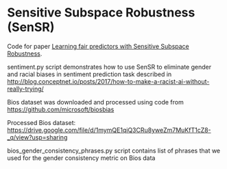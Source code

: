 # Sensitive Subspace Robustness (SenSR)

Code for paper [Learning fair predictors with Sensitive Subspace Robustness](https://arxiv.org/pdf/1907.00020.pdf).

sentiment.py script demonstrates how to use SenSR to eliminate gender and racial biases in sentiment prediction task described in http://blog.conceptnet.io/posts/2017/how-to-make-a-racist-ai-without-really-trying/

Bios dataset was downloaded and processed using code from https://github.com/microsoft/biosbias

Processed Bios dataset: https://drive.google.com/file/d/1mymQE1qiQ3CRu8yweZm7MuKfT1cZ8-_q/view?usp=sharing

bios_gender_consistency_phrases.py script contains list of phrases that we used for the gender consistency metric on Bios data
